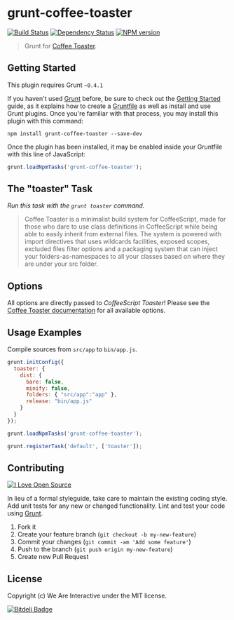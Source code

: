 # grunt-coffee-toaster

[![Build Status](https://travis-ci.org/weareinteractive/grunt-coffee-toaster.png?branch=master)](https://travis-ci.org/weareinteractive/grunt-coffee-toaster)
[![Dependency Status](https://gemnasium.com/weareinteractive/grunt-coffee-toaster.png)](https://gemnasium.com/weareinteractive/grunt-coffee-toaster)
[![NPM version](https://badge.fury.io/js/grunt-coffee-toaster.png)](http://badge.fury.io/js/grunt-coffee-toaster)

> Grunt for [Coffee Toaster](https://github.com/serpentem/coffee-toaster).

## Getting Started

This plugin requires Grunt `~0.4.1`

If you haven't used [Grunt](http://gruntjs.com/) before, be sure to check out the [Getting Started](http://gruntjs.com/getting-started) guide, as it explains how to create a [Gruntfile](http://gruntjs.com/sample-gruntfile) as well as install and use Grunt plugins. Once you're familiar with that process, you may install this plugin with this command:

```shell
npm install grunt-coffee-toaster --save-dev
```

Once the plugin has been installed, it may be enabled inside your Gruntfile with this line of JavaScript:

```js
grunt.loadNpmTasks('grunt-coffee-toaster');
```

## The "toaster" Task

*Run this task with the `grunt toaster` command.*

> Coffee Toaster is a minimalist build system for CoffeeScript, made for those who dare to use class definitions in CoffeeScript while being able to easily inherit from external files. The system is powered with import directives that uses wildcards facilities, exposed scopes, excluded files filter options and a packaging system that can inject your folders-as-namespaces to all your classes based on where they are under your src folder.

## Options

All options are directly passed to *CoffeeScript Toaster*!
Please see the [Coffee Toaster documentation](https://github.com/serpentem/coffee-toaster) for all available options.

## Usage Examples

Compile sources from `src/app` to `bin/app.js`.

```javascript
grunt.initConfig({
  toaster: {
    dist: {
      bare: false,
      minify: false,
      folders: { "src/app":"app" },
      release: "bin/app.js"
    }
  }
});

grunt.loadNpmTasks('grunt-coffee-toaster');

grunt.registerTask('default', ['toaster']);
```

## Contributing

[![I Love Open Source](http://www.iloveopensource.io/images/logo-lightbg.png)](http://www.iloveopensource.io/projects/52ee312487659fce6600004b)


In lieu of a formal styleguide, take care to maintain the existing coding style. Add unit tests for any new or changed functionality. Lint and test your code using [Grunt](http://gruntjs.com/).


1. Fork it
2. Create your feature branch (`git checkout -b my-new-feature`)
3. Commit your changes (`git commit -am 'Add some feature'`)
4. Push to the branch (`git push origin my-new-feature`)
5. Create new Pull Request

## License
Copyright (c) We Are Interactive under the MIT license.

[![Bitdeli Badge](https://d2weczhvl823v0.cloudfront.net/weareinteractive/grunt-coffee-toaster/trend.png)](https://bitdeli.com/free "Bitdeli Badge")
